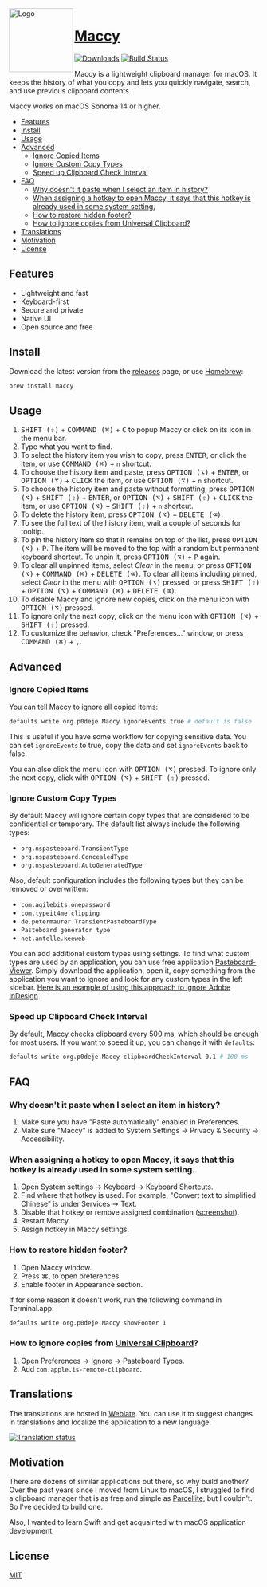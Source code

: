 
<img width="128px" src="https://maccy.app/img/maccy/Logo.png" alt="Logo" align="left" />

# [Maccy](https://maccy.app)

[![Downloads](https://img.shields.io/github/downloads/p0deje/Maccy/total.svg)](https://github.com/p0deje/Maccy/releases/latest)
[![Build Status](https://img.shields.io/bitrise/716921b669780314/master?token=3pMiCb5dpFzlO-7jTYtO3Q)](https://app.bitrise.io/app/716921b669780314)

Maccy is a lightweight clipboard manager for macOS. It keeps the history of what you copy
and lets you quickly navigate, search, and use previous clipboard contents.

Maccy works on macOS Sonoma 14 or higher.

<!-- vim-markdown-toc GFM -->

* [Features](#features)
* [Install](#install)
* [Usage](#usage)
* [Advanced](#advanced)
  * [Ignore Copied Items](#ignore-copied-items)
  * [Ignore Custom Copy Types](#ignore-custom-copy-types)
  * [Speed up Clipboard Check Interval](#speed-up-clipboard-check-interval)
* [FAQ](#faq)
  * [Why doesn't it paste when I select an item in history?](#why-doesnt-it-paste-when-i-select-an-item-in-history)
  * [When assigning a hotkey to open Maccy, it says that this hotkey is already used in some system setting.](#when-assigning-a-hotkey-to-open-maccy-it-says-that-this-hotkey-is-already-used-in-some-system-setting)
  * [How to restore hidden footer?](#how-to-restore-hidden-footer)
  * [How to ignore copies from Universal Clipboard?](#how-to-ignore-copies-from-universal-clipboard)
* [Translations](#translations)
* [Motivation](#motivation)
* [License](#license)

<!-- vim-markdown-toc -->

## Features

* Lightweight and fast
* Keyboard-first
* Secure and private
* Native UI
* Open source and free

## Install

Download the latest version from the [releases](https://github.com/p0deje/Maccy/releases/latest) page, or use [Homebrew](https://brew.sh/):

```sh
brew install maccy
```

## Usage

1. <kbd>SHIFT (⇧)</kbd> + <kbd>COMMAND (⌘)</kbd> + <kbd>C</kbd> to popup Maccy or click on its icon in the menu bar.
2. Type what you want to find.
3. To select the history item you wish to copy, press <kbd>ENTER</kbd>, or click the item, or use <kbd>COMMAND (⌘)</kbd> + `n` shortcut.
4. To choose the history item and paste, press <kbd>OPTION (⌥)</kbd> + <kbd>ENTER</kbd>, or <kbd>OPTION (⌥)</kbd> + <kbd>CLICK</kbd> the item, or use <kbd>OPTION (⌥)</kbd> + `n` shortcut.
5. To choose the history item and paste without formatting, press <kbd>OPTION (⌥)</kbd> + <kbd>SHIFT (⇧)</kbd> + <kbd>ENTER</kbd>, or <kbd>OPTION (⌥)</kbd> + <kbd>SHIFT (⇧)</kbd> + <kbd>CLICK</kbd> the item, or use <kbd>OPTION (⌥)</kbd> + <kbd>SHIFT (⇧)</kbd> + `n` shortcut.
6. To delete the history item, press <kbd>OPTION (⌥)</kbd> + <kbd>DELETE (⌫)</kbd>.
7. To see the full text of the history item, wait a couple of seconds for tooltip.
8. To pin the history item so that it remains on top of the list, press <kbd>OPTION (⌥)</kbd> + <kbd>P</kbd>. The item will be moved to the top with a random but permanent keyboard shortcut. To unpin it, press <kbd>OPTION (⌥)</kbd> + <kbd>P</kbd> again.
9. To clear all unpinned items, select _Clear_ in the menu, or press <kbd>OPTION (⌥)</kbd> + <kbd>COMMAND (⌘)</kbd> + <kbd>DELETE (⌫)</kbd>. To clear all items including pinned, select _Clear_ in the menu with  <kbd>OPTION (⌥)</kbd> pressed, or press <kbd>SHIFT (⇧)</kbd> + <kbd>OPTION (⌥)</kbd> + <kbd>COMMAND (⌘)</kbd> + <kbd>DELETE (⌫)</kbd>.
10. To disable Maccy and ignore new copies, click on the menu icon with <kbd>OPTION (⌥)</kbd> pressed.
11. To ignore only the next copy, click on the menu icon with <kbd>OPTION (⌥)</kbd> + <kbd>SHIFT (⇧)</kbd> pressed.
12. To customize the behavior, check "Preferences…" window, or press <kbd>COMMAND (⌘)</kbd> + <kbd>,</kbd>.

## Advanced

### Ignore Copied Items

You can tell Maccy to ignore all copied items:

```sh
defaults write org.p0deje.Maccy ignoreEvents true # default is false
```

This is useful if you have some workflow for copying sensitive data. You can set `ignoreEvents` to true, copy the data and set `ignoreEvents` back to false.

You can also click the menu icon with <kbd>OPTION (⌥)</kbd> pressed. To ignore only the next copy, click with <kbd>OPTION (⌥)</kbd> + <kbd>SHIFT (⇧)</kbd> pressed.

### Ignore Custom Copy Types

By default Maccy will ignore certain copy types that are considered to be confidential
or temporary. The default list always include the following types:

* `org.nspasteboard.TransientType`
* `org.nspasteboard.ConcealedType`
* `org.nspasteboard.AutoGeneratedType`

Also, default configuration includes the following types but they can be removed
or overwritten:

* `com.agilebits.onepassword`
* `com.typeit4me.clipping`
* `de.petermaurer.TransientPasteboardType`
* `Pasteboard generator type`
* `net.antelle.keeweb`

You can add additional custom types using settings.
To find what custom types are used by an application, you can use
free application [Pasteboard-Viewer](https://github.com/sindresorhus/Pasteboard-Viewer).
Simply download the application, open it, copy something from the application you
want to ignore and look for any custom types in the left sidebar. [Here is an example
of using this approach to ignore Adobe InDesign](https://github.com/p0deje/Maccy/issues/125).

### Speed up Clipboard Check Interval

By default, Maccy checks clipboard every 500 ms, which should be enough for most users. If you want
to speed it up, you can change it with `defaults`:

```sh
defaults write org.p0deje.Maccy clipboardCheckInterval 0.1 # 100 ms
```

## FAQ

### Why doesn't it paste when I select an item in history?

1. Make sure you have "Paste automatically" enabled in Preferences.
2. Make sure "Maccy" is added to System Settings -> Privacy & Security -> Accessibility.

### When assigning a hotkey to open Maccy, it says that this hotkey is already used in some system setting.

1. Open System settings -> Keyboard -> Keyboard Shortcuts.
2. Find where that hotkey is used. For example, "Convert text to simplified Chinese" is under Services -> Text.
3. Disable that hotkey or remove assigned combination ([screenshot](https://github.com/p0deje/Maccy/assets/576152/446719e6-c3e5-4eb0-95fb-5a811066487f)).
4. Restart Maccy.
5. Assign hotkey in Maccy settings.

### How to restore hidden footer?

1. Open Maccy window.
2. Press ⌘, to open preferences.
3. Enable footer in Appearance section.

If for some reason it doesn't work, run the following command in Terminal.app:

```sh
defaults write org.p0deje.Maccy showFooter 1
```

### How to ignore copies from [Universal Clipboard](https://support.apple.com/en-us/102430)?

1. Open Preferences -> Ignore -> Pasteboard Types.
2. Add `com.apple.is-remote-clipboard`.

## Translations

The translations are hosted in [Weblate](https://hosted.weblate.org/engage/maccy/).
You can use it to suggest changes in translations and localize the application to a new language.

[![Translation status](https://hosted.weblate.org/widget/maccy/multi-auto.svg)](https://hosted.weblate.org/engage/maccy/)

## Motivation

There are dozens of similar applications out there, so why build another?
Over the past years since I moved from Linux to macOS, I struggled to find
a clipboard manager that is as free and simple as [Parcellite](http://parcellite.sourceforge.net),
but I couldn't. So I've decided to build one.

Also, I wanted to learn Swift and get acquainted with macOS application development.


## License

[MIT](./LICENSE)
